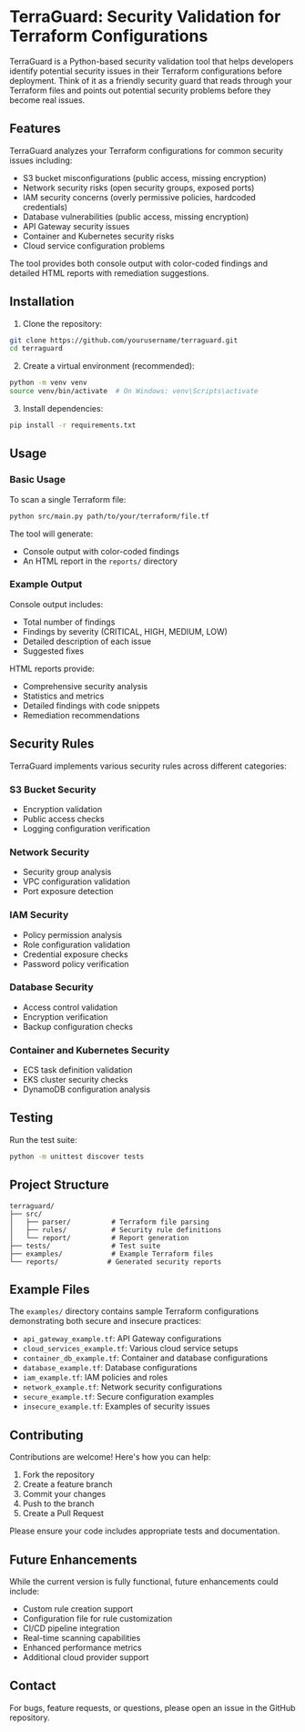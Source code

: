 # TerraGuard: Security Validation for Terraform Configurations

TerraGuard is a Python-based security validation tool that helps developers identify potential security issues in their Terraform configurations before deployment. Think of it as a friendly security guard that reads through your Terraform files and points out potential security problems before they become real issues.

## Features

TerraGuard analyzes your Terraform configurations for common security issues including:

- S3 bucket misconfigurations (public access, missing encryption)
- Network security risks (open security groups, exposed ports)
- IAM security concerns (overly permissive policies, hardcoded credentials)
- Database vulnerabilities (public access, missing encryption)
- API Gateway security issues
- Container and Kubernetes security risks
- Cloud service configuration problems

The tool provides both console output with color-coded findings and detailed HTML reports with remediation suggestions.

## Installation

1. Clone the repository:
```bash
git clone https://github.com/yourusername/terraguard.git
cd terraguard
```

2. Create a virtual environment (recommended):
```bash
python -m venv venv
source venv/bin/activate  # On Windows: venv\Scripts\activate
```

3. Install dependencies:
```bash
pip install -r requirements.txt
```

## Usage

### Basic Usage

To scan a single Terraform file:
```bash
python src/main.py path/to/your/terraform/file.tf
```

The tool will generate:
- Console output with color-coded findings
- An HTML report in the `reports/` directory

### Example Output

Console output includes:
- Total number of findings
- Findings by severity (CRITICAL, HIGH, MEDIUM, LOW)
- Detailed description of each issue
- Suggested fixes

HTML reports provide:
- Comprehensive security analysis
- Statistics and metrics
- Detailed findings with code snippets
- Remediation recommendations

## Security Rules

TerraGuard implements various security rules across different categories:

### S3 Bucket Security
- Encryption validation
- Public access checks
- Logging configuration verification

### Network Security
- Security group analysis
- VPC configuration validation
- Port exposure detection

### IAM Security
- Policy permission analysis
- Role configuration validation
- Credential exposure checks
- Password policy verification

### Database Security
- Access control validation
- Encryption verification
- Backup configuration checks

### Container and Kubernetes Security
- ECS task definition validation
- EKS cluster security checks
- DynamoDB configuration analysis

## Testing

Run the test suite:
```bash
python -m unittest discover tests
```

## Project Structure

```
terraguard/
├── src/
│   ├── parser/          # Terraform file parsing
│   ├── rules/           # Security rule definitions
│   └── report/          # Report generation
├── tests/               # Test suite
├── examples/            # Example Terraform files
└── reports/            # Generated security reports
```

## Example Files

The `examples/` directory contains sample Terraform configurations demonstrating both secure and insecure practices:

- `api_gateway_example.tf`: API Gateway configurations
- `cloud_services_example.tf`: Various cloud service setups
- `container_db_example.tf`: Container and database configurations
- `database_example.tf`: Database configurations
- `iam_example.tf`: IAM policies and roles
- `network_example.tf`: Network security configurations
- `secure_example.tf`: Secure configuration examples
- `insecure_example.tf`: Examples of security issues

## Contributing

Contributions are welcome! Here's how you can help:

1. Fork the repository
2. Create a feature branch
3. Commit your changes
4. Push to the branch
5. Create a Pull Request

Please ensure your code includes appropriate tests and documentation.

## Future Enhancements

While the current version is fully functional, future enhancements could include:

- Custom rule creation support
- Configuration file for rule customization
- CI/CD pipeline integration
- Real-time scanning capabilities
- Enhanced performance metrics
- Additional cloud provider support

## Contact

For bugs, feature requests, or questions, please open an issue in the GitHub repository.
